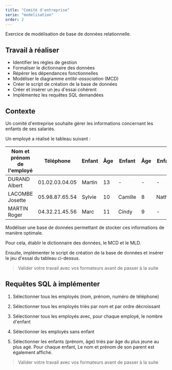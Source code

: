 ```yaml
---
title: "Comité d'entreprise"
serie: "modelisation"
order: 2
---
```


Exercice de modélisation de base de données relationnelle.

## Travail à réaliser

- Identifier les règles de gestion
- Formaliser le dictionnaire des données
- Répérer les dépendances fonctionnelles
- Modéliser le diagramme *entité-association* (MCD)
- Créer le script de création de la base de données
- Créer et insérer un jeu d'essai cohérent
- Implémentez les requêtes SQL demandées

## Contexte 

Un comité d'entreprise souhaite gérer les informations concernant les enfants de ses salariés. 

Un employé a réalisé le tableau suivant :

| Nom et prénom de l'employé | Téléphone | Enfant | Âge | Enfant | Âge | Enfant | Âge |
| --- | --- | --- | --- | --- | --- | --- | --- |
| DURAND Albert | 01.02.03.04.05 | Martin | 13 | - | - | - | - | 
| LACOMBE Josette | 05.98.87.65.54 | Sylvie | 10 | Camille | 8 | Nathan | 4 | 
| MARTIN Roger | 04.32.21.45.56 | Marc | 11 | Cindy | 9 | - | - | 

Modéliser une base de données permettant de stocker ces informations de manière optimale.

Pour cela, établir le dictionnaire des données, le MCD et le MLD.

Ensuite, implémenter le script de création de la base de données et insérer le jeu d'essai du tableau ci-dessus.

> Valider votre travail avec vos formateurs avant de passer à la suite 

## Requêtes SQL à implémenter

1. Sélectionner tous les employés (nom, prénom, numéro de téléphone)

2. Sélectionner tous les employés triés par nom et par ordre décroissant

3. Sélectionner tous les employés avec, pour chaque employé, le nombre d'enfant

4. Sélectionner les employés sans enfant

4. Sélectionner les enfants (prénom, âge) triés par âge du plus jeune au plus agé. Pour chaque enfant, Le nom et prénom de son parent est également affiché.

> Valider votre travail avec vos formateurs avant de passer à la suite 
